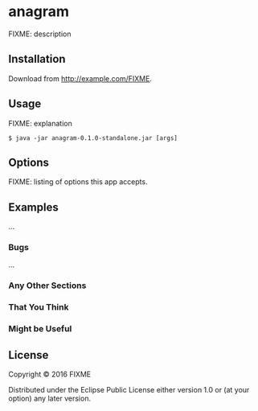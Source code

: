 # anagram

FIXME: description

## Installation

Download from http://example.com/FIXME.

## Usage

FIXME: explanation

    $ java -jar anagram-0.1.0-standalone.jar [args]

## Options

FIXME: listing of options this app accepts.

## Examples

...

### Bugs

...

### Any Other Sections
### That You Think
### Might be Useful

## License

Copyright © 2016 FIXME

Distributed under the Eclipse Public License either version 1.0 or (at
your option) any later version.
